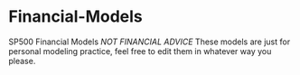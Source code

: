 # Financial-Models
SP500 Financial Models
*NOT FINANCIAL ADVICE*
These models are just for personal modeling practice, feel free to edit them in whatever way you please.
